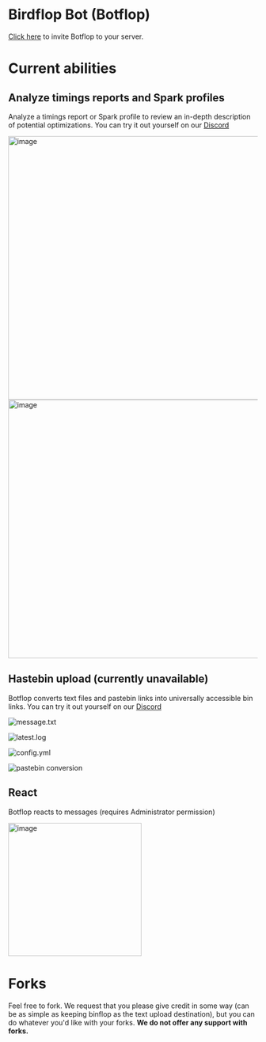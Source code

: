 # Birdflop Bot (Botflop)
[Click here](https://discord.com/api/oauth2/authorize?client_id=787929894616825867&permissions=0&scope=bot) to invite Botflop to your server.

# Current abilities
## Analyze timings reports and Spark profiles
Analyze a timings report or Spark profile to review an in-depth description of potential optimizations. You can try it out yourself on our [Discord](https://discord.gg/zsz3PzT)

<img width="533" alt="image" src="https://user-images.githubusercontent.com/43528123/215833902-2ba4edcf-014b-41ea-8db5-e55e4218160a.png">

<img width="523" alt="image" src="https://user-images.githubusercontent.com/43528123/215834126-f26546f8-a3c2-4a11-982e-bd20d9aca9ef.png">

## Hastebin upload (currently unavailable)
Botflop converts text files and pastebin links into universally accessible bin links. You can try it out yourself on our [Discord](https://discord.gg/zsz3PzT)

![message.txt](https://i.imgur.com/Q6WIAxp.png)

![latest.log](https://i.imgur.com/Iqao6Yp.png)

![config.yml](https://i.imgur.com/bl9YqK9.png)

![pastebin conversion](https://user-images.githubusercontent.com/43528123/148110058-d25cd65e-bc38-404a-a42e-278a74249474.png)

## React
Botflop reacts to messages (requires Administrator permission)

<img width="269" alt="image" src="https://user-images.githubusercontent.com/43528123/215834368-631d9a04-24fc-4026-a6ae-04bfc87be142.png">

# Forks
Feel free to fork. We request that you please give credit in some way (can be as simple as keeping binflop as the text upload destination), but you can do whatever you'd like with your forks. **We do not offer any support with forks.**
